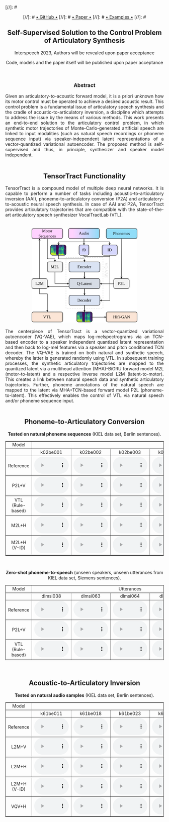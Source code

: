 

[//]: #      <center>
[//]: #        <a href="" class="btn2">• GitHub •</a>
[//]: #       <a href="" class="btn2">• Paper •</a></li>
[//]: #       <a href="" class="btn2">• Examples •</a></li>
[//]: #      </center>

<div style="text-align: center;">
<h2><b>Self-Supervised Solution to the Control Problem of Articulatory Synthesis</b></h2>
<p> Interspeech 2023, Authors will be revealed upon paper acceptance </p>
<p> Code, models and the paper itself will be published upon paper acceptance </p>
</div>

<br>
<div style="text-align: center;">
<h3>Abstract</h3>
</div>
<div style="text-align: justify"> 
Given an articulatory-to-acoustic forward model, it is a priori unknown how its motor control must be operated to achieve a desired acoustic result. This control problem is a fundamental issue of articulatory speech synthesis and the cradle of acoustic-to-articulatory inversion, a discipline which attempts to address the issue by the means of various methods. This work presents an end-to-end solution to the articulatory control problem, in which synthetic motor trajectories of Monte-Carlo-generated artificial speech are linked to input modalities (such as natural speech recordings or phoneme sequence input) via speaker-independent latent representations of a vector-quantized variational autoencoder. The proposed method is self-supervised and thus, in principle, synthesizer and speaker model independent.
</div>

<br>
<div style="text-align: center;">
<a id="functionality">
</a>
<div style="text-align: center;">
<h2>TensorTract Functionality</h2>
</div>

<div style="text-align: justify"> 
TensorTract is a compound model of multiple deep neural networks. It is capable to perform a number of tasks including acoustic-to-articulatory inversion (AAI), phoneme-to-articulatory conversion (P2A) and articulatory-to-acoustic neural speech synthesis. In case of AAI and P2A, TensorTract provides articulatory trajectories that are compatible with the state-of-the-art articulatory speech synthesizer VocalTractLab (VTL).
</div>
<br>
<br>
<img
  src="images/TensorTract_schematic.svg"
  alt="Schematic of the TensorTract model."
  height="300"
  />
<br>
<br>
<div style="text-align: justify;">
The centerpiece of TensorTract is a vector-quantized variational autoencoder (VQ-VAE), which maps log-melspectrograms via an TCN-based encoder to a speaker independent quantized latent representation and then back to log-mel features via a speaker and pitch conditioned TCN decoder. The VQ-VAE is trained on both natural and synthetic speech, whereby the latter is generated randomly using VTL. In subsequent training processes, the synthetic articulatory trajectories are mapped to the quantized latent via a multihead attention (MHA)-BiGRU forward model M2L (motor-to-latent) and a respective inverse model L2M (latent-to-motor). This creates a link between natural speech data and synthetic articulatory trajectories. Further, phoneme annotations of the natural speech are mapped to the latent via MHA+TCN-based forward model P2L (phoneme-to-latent). This effectively enables the control of VTL via natural speech and/or phoneme sequence input.
</div>

<br>
<div style="text-align: center;">
<a id="audio_examples">
</a>
<div style="text-align: center;">
<h2>Phoneme-to-Articulatory Conversion</h2>
</div>

<p><b>Tested on natural phoneme sequences</b> (KIEL data set, Berlin sentences).</p>

<table border="1">
<tr><td>Model</td><td colspan="12"> Utterances </td></tr>
<tr>
  <td></td>
 
  <td>k02be001</td>
  <td>k02be002</td>
  <td>k02be003</td>
  <td>k02be004</td>
  <td>k02be005</td>
  <td>k02be006</td>
  <td>k02be007</td>
  <td>k02be008</td>
  <td>k02be009</td>
  <td>k02be010</td>

  <td>k61be001</td>
  <td>k61be002</td>
  <td>k61be003</td>
  <td>k61be004</td>
  <td>k61be005</td>
  <td>k61be006</td>
  <td>k61be007</td>
  <td>k61be008</td>
  <td>k61be009</td>
  <td>k61be010</td>
</tr>

<tr><td>Reference</td>
  <td><audio controls style="width: 110px;" src="audio_examples/nat/k02be001.wav"></audio></td>
  <td><audio controls style="width: 110px;" src="audio_examples/nat/k02be002.wav"></audio></td>
  <td><audio controls style="width: 110px;" src="audio_examples/nat/k02be003.wav"></audio></td>
  <td><audio controls style="width: 110px;" src="audio_examples/nat/k02be004.wav"></audio></td>
  <td><audio controls style="width: 110px;" src="audio_examples/nat/k02be005.wav"></audio></td>
  <td><audio controls style="width: 110px;" src="audio_examples/nat/k02be006.wav"></audio></td>
  <td><audio controls style="width: 110px;" src="audio_examples/nat/k02be007.wav"></audio></td>
  <td><audio controls style="width: 110px;" src="audio_examples/nat/k02be008.wav"></audio></td>
  <td><audio controls style="width: 110px;" src="audio_examples/nat/k02be009.wav"></audio></td>
  <td><audio controls style="width: 110px;" src="audio_examples/nat/k02be010.wav"></audio></td>
  <td><audio controls style="width: 110px;" src="audio_examples/nat/k61be001.wav"></audio></td>
  <td><audio controls style="width: 110px;" src="audio_examples/nat/k61be002.wav"></audio></td>
  <td><audio controls style="width: 110px;" src="audio_examples/nat/k61be003.wav"></audio></td>
  <td><audio controls style="width: 110px;" src="audio_examples/nat/k61be004.wav"></audio></td>
  <td><audio controls style="width: 110px;" src="audio_examples/nat/k61be005.wav"></audio></td>
  <td><audio controls style="width: 110px;" src="audio_examples/nat/k61be006.wav"></audio></td>
  <td><audio controls style="width: 110px;" src="audio_examples/nat/k61be007.wav"></audio></td>
  <td><audio controls style="width: 110px;" src="audio_examples/nat/k61be008.wav"></audio></td>
  <td><audio controls style="width: 110px;" src="audio_examples/nat/k61be009.wav"></audio></td>
  <td><audio controls style="width: 110px;" src="audio_examples/nat/k61be010.wav"></audio></td>
</tr>
<tr><td>P2L+V</td>
  <td><audio controls style="width: 110px;" src="audio_examples/p2l/KIELk02_k02be001.wav"></audio></td>
  <td><audio controls style="width: 110px;" src="audio_examples/p2l/KIELk02_k02be002.wav"></audio></td>
  <td><audio controls style="width: 110px;" src="audio_examples/p2l/KIELk02_k02be003.wav"></audio></td>
  <td><audio controls style="width: 110px;" src="audio_examples/p2l/KIELk02_k02be004.wav"></audio></td>
  <td><audio controls style="width: 110px;" src="audio_examples/p2l/KIELk02_k02be005.wav"></audio></td>
  <td><audio controls style="width: 110px;" src="audio_examples/p2l/KIELk02_k02be006.wav"></audio></td>
  <td><audio controls style="width: 110px;" src="audio_examples/p2l/KIELk02_k02be007.wav"></audio></td>
  <td><audio controls style="width: 110px;" src="audio_examples/p2l/KIELk02_k02be008.wav"></audio></td>
  <td><audio controls style="width: 110px;" src="audio_examples/p2l/KIELk02_k02be009.wav"></audio></td>
  <td><audio controls style="width: 110px;" src="audio_examples/p2l/KIELk02_k02be010.wav"></audio></td>
  <td><audio controls style="width: 110px;" src="audio_examples/p2l/KIELk61_k61be001.wav"></audio></td>
  <td><audio controls style="width: 110px;" src="audio_examples/p2l/KIELk61_k61be002.wav"></audio></td>
  <td><audio controls style="width: 110px;" src="audio_examples/p2l/KIELk61_k61be003.wav"></audio></td>
  <td><audio controls style="width: 110px;" src="audio_examples/p2l/KIELk61_k61be004.wav"></audio></td>
  <td><audio controls style="width: 110px;" src="audio_examples/p2l/KIELk61_k61be005.wav"></audio></td>
  <td><audio controls style="width: 110px;" src="audio_examples/p2l/KIELk61_k61be006.wav"></audio></td>
  <td><audio controls style="width: 110px;" src="audio_examples/p2l/KIELk61_k61be007.wav"></audio></td>
  <td><audio controls style="width: 110px;" src="audio_examples/p2l/KIELk61_k61be008.wav"></audio></td>
  <td><audio controls style="width: 110px;" src="audio_examples/p2l/KIELk61_k61be009.wav"></audio></td>
  <td><audio controls style="width: 110px;" src="audio_examples/p2l/KIELk61_k61be010.wav"></audio></td>
</tr>
<tr><td>VTL (Rule-based)</td>
  <td><audio controls style="width: 110px;" src="audio_examples/vtl/k02_k02be001.wav"></audio></td>
  <td><audio controls style="width: 110px;" src="audio_examples/vtl/k02_k02be002.wav"></audio></td>
  <td><audio controls style="width: 110px;" src="audio_examples/vtl/k02_k02be003.wav"></audio></td>
  <td><audio controls style="width: 110px;" src="audio_examples/vtl/k02_k02be004.wav"></audio></td>
  <td><audio controls style="width: 110px;" src="audio_examples/vtl/k02_k02be005.wav"></audio></td>
  <td><audio controls style="width: 110px;" src="audio_examples/vtl/k02_k02be006.wav"></audio></td>
  <td><audio controls style="width: 110px;" src="audio_examples/vtl/k02_k02be007.wav"></audio></td>
  <td><audio controls style="width: 110px;" src="audio_examples/vtl/k02_k02be008.wav"></audio></td>
  <td><audio controls style="width: 110px;" src="audio_examples/vtl/k02_k02be009.wav"></audio></td>
  <td><audio controls style="width: 110px;" src="audio_examples/vtl/k02_k02be010.wav"></audio></td>
  <td><audio controls style="width: 110px;" src="audio_examples/vtl/k61_k61be001.wav"></audio></td>
  <td><audio controls style="width: 110px;" src="audio_examples/vtl/k61_k61be002.wav"></audio></td>
  <td><audio controls style="width: 110px;" src="audio_examples/vtl/k61_k61be003.wav"></audio></td>
  <td><audio controls style="width: 110px;" src="audio_examples/vtl/k61_k61be004.wav"></audio></td>
  <td><audio controls style="width: 110px;" src="audio_examples/vtl/k61_k61be005.wav"></audio></td>
  <td><audio controls style="width: 110px;" src="audio_examples/vtl/k61_k61be006.wav"></audio></td>
  <td><audio controls style="width: 110px;" src="audio_examples/vtl/k61_k61be007.wav"></audio></td>
  <td><audio controls style="width: 110px;" src="audio_examples/vtl/k61_k61be008.wav"></audio></td>
  <td><audio controls style="width: 110px;" src="audio_examples/vtl/k61_k61be009.wav"></audio></td>
  <td><audio controls style="width: 110px;" src="audio_examples/vtl/k61_k61be010.wav"></audio></td>
</tr>
<tr><td>M2L+H</td>
  <td><audio controls style="width: 110px;" src="audio_examples/m2l/k02_k02be001_generated_e2e.wav"></audio></td>
  <td><audio controls style="width: 110px;" src="audio_examples/m2l/k02_k02be002_generated_e2e.wav"></audio></td>
  <td><audio controls style="width: 110px;" src="audio_examples/m2l/k02_k02be003_generated_e2e.wav"></audio></td>
  <td><audio controls style="width: 110px;" src="audio_examples/m2l/k02_k02be004_generated_e2e.wav"></audio></td>
  <td><audio controls style="width: 110px;" src="audio_examples/m2l/k02_k02be005_generated_e2e.wav"></audio></td>
  <td><audio controls style="width: 110px;" src="audio_examples/m2l/k02_k02be006_generated_e2e.wav"></audio></td>
  <td><audio controls style="width: 110px;" src="audio_examples/m2l/k02_k02be007_generated_e2e.wav"></audio></td>
  <td><audio controls style="width: 110px;" src="audio_examples/m2l/k02_k02be008_generated_e2e.wav"></audio></td>
  <td><audio controls style="width: 110px;" src="audio_examples/m2l/k02_k02be009_generated_e2e.wav"></audio></td>
  <td><audio controls style="width: 110px;" src="audio_examples/m2l/k02_k02be010_generated_e2e.wav"></audio></td>
  <td><audio controls style="width: 110px;" src="audio_examples/m2l/k61_k61be001_generated_e2e.wav"></audio></td>
  <td><audio controls style="width: 110px;" src="audio_examples/m2l/k61_k61be002_generated_e2e.wav"></audio></td>
  <td><audio controls style="width: 110px;" src="audio_examples/m2l/k61_k61be003_generated_e2e.wav"></audio></td>
  <td><audio controls style="width: 110px;" src="audio_examples/m2l/k61_k61be004_generated_e2e.wav"></audio></td>
  <td><audio controls style="width: 110px;" src="audio_examples/m2l/k61_k61be005_generated_e2e.wav"></audio></td>
  <td><audio controls style="width: 110px;" src="audio_examples/m2l/k61_k61be006_generated_e2e.wav"></audio></td>
  <td><audio controls style="width: 110px;" src="audio_examples/m2l/k61_k61be007_generated_e2e.wav"></audio></td>
  <td><audio controls style="width: 110px;" src="audio_examples/m2l/k61_k61be008_generated_e2e.wav"></audio></td>
  <td><audio controls style="width: 110px;" src="audio_examples/m2l/k61_k61be009_generated_e2e.wav"></audio></td>
  <td><audio controls style="width: 110px;" src="audio_examples/m2l/k61_k61be010_generated_e2e.wav"></audio></td>
</tr>
<tr><td>M2L+H (V-ID)</td>
  <td><audio controls style="width: 110px;" src="audio_examples/m2l_mc_id/k02_k02be001_generated_e2e.wav"></audio></td>
  <td><audio controls style="width: 110px;" src="audio_examples/m2l_mc_id/k02_k02be002_generated_e2e.wav"></audio></td>
  <td><audio controls style="width: 110px;" src="audio_examples/m2l_mc_id/k02_k02be003_generated_e2e.wav"></audio></td>
  <td><audio controls style="width: 110px;" src="audio_examples/m2l_mc_id/k02_k02be004_generated_e2e.wav"></audio></td>
  <td><audio controls style="width: 110px;" src="audio_examples/m2l_mc_id/k02_k02be005_generated_e2e.wav"></audio></td>
  <td><audio controls style="width: 110px;" src="audio_examples/m2l_mc_id/k02_k02be006_generated_e2e.wav"></audio></td>
  <td><audio controls style="width: 110px;" src="audio_examples/m2l_mc_id/k02_k02be007_generated_e2e.wav"></audio></td>
  <td><audio controls style="width: 110px;" src="audio_examples/m2l_mc_id/k02_k02be008_generated_e2e.wav"></audio></td>
  <td><audio controls style="width: 110px;" src="audio_examples/m2l_mc_id/k02_k02be009_generated_e2e.wav"></audio></td>
  <td><audio controls style="width: 110px;" src="audio_examples/m2l_mc_id/k02_k02be010_generated_e2e.wav"></audio></td>
  <td><audio controls style="width: 110px;" src="audio_examples/m2l_mc_id/k61_k61be001_generated_e2e.wav"></audio></td>
  <td><audio controls style="width: 110px;" src="audio_examples/m2l_mc_id/k61_k61be002_generated_e2e.wav"></audio></td>
  <td><audio controls style="width: 110px;" src="audio_examples/m2l_mc_id/k61_k61be003_generated_e2e.wav"></audio></td>
  <td><audio controls style="width: 110px;" src="audio_examples/m2l_mc_id/k61_k61be004_generated_e2e.wav"></audio></td>
  <td><audio controls style="width: 110px;" src="audio_examples/m2l_mc_id/k61_k61be005_generated_e2e.wav"></audio></td>
  <td><audio controls style="width: 110px;" src="audio_examples/m2l_mc_id/k61_k61be006_generated_e2e.wav"></audio></td>
  <td><audio controls style="width: 110px;" src="audio_examples/m2l_mc_id/k61_k61be007_generated_e2e.wav"></audio></td>
  <td><audio controls style="width: 110px;" src="audio_examples/m2l_mc_id/k61_k61be008_generated_e2e.wav"></audio></td>
  <td><audio controls style="width: 110px;" src="audio_examples/m2l_mc_id/k61_k61be009_generated_e2e.wav"></audio></td>
  <td><audio controls style="width: 110px;" src="audio_examples/m2l_mc_id/k61_k61be010_generated_e2e.wav"></audio></td>
</tr>


</table>

<br>
<p><b>Zero-shot phoneme-to-speech</b> (unseen speakers, unseen utterances from KIEL data set, Siemens sentences).</p>

<table border="1">
<tr><td>Model</td><td colspan="12"> Utterances </td></tr>
<tr>
  <td></td>
 
  <td>dlmsi038</td>
  <td>dlmsi063</td>
  <td>dlmsi064</td>
  <td>dlmsi072</td>
  <td>dlmsi092</td>

</tr>

<tr><td>Reference</td>
  <td><audio controls style="width: 110px;" src="audio_examples/nat/dlmsi038.wav"></audio></td>
  <td><audio controls style="width: 110px;" src="audio_examples/nat/dlmsi063.wav"></audio></td>
  <td><audio controls style="width: 110px;" src="audio_examples/nat/dlmsi064.wav"></audio></td>
  <td><audio controls style="width: 110px;" src="audio_examples/nat/dlmsi072.wav"></audio></td>
  <td><audio controls style="width: 110px;" src="audio_examples/nat/dlmsi092.wav"></audio></td> 
</tr>
<tr><td>P2L+V</td>
  <td><audio controls style="width: 110px;" src="audio_examples/p2l_zero/KIELdlm_dlmsi038.wav"></audio></td>
  <td><audio controls style="width: 110px;" src="audio_examples/p2l_zero/KIELdlm_dlmsi063.wav"></audio></td>
  <td><audio controls style="width: 110px;" src="audio_examples/p2l_zero/KIELdlm_dlmsi064.wav"></audio></td>
  <td><audio controls style="width: 110px;" src="audio_examples/p2l_zero/KIELdlm_dlmsi072.wav"></audio></td>
  <td><audio controls style="width: 110px;" src="audio_examples/p2l_zero/KIELdlm_dlmsi092.wav"></audio></td>
</tr>
<tr><td>VTL (Rule-based)</td>
  <td><audio controls style="width: 110px;" src="audio_examples/vtl/dlm_dlmsi038.wav"></audio></td>
  <td><audio controls style="width: 110px;" src="audio_examples/vtl/dlm_dlmsi063.wav"></audio></td>
  <td><audio controls style="width: 110px;" src="audio_examples/vtl/dlm_dlmsi064.wav"></audio></td>
  <td><audio controls style="width: 110px;" src="audio_examples/vtl/dlm_dlmsi072.wav"></audio></td>
  <td><audio controls style="width: 110px;" src="audio_examples/vtl/dlm_dlmsi092.wav"></audio></td>
</tr>


</table>

<br>
<div style="text-align: center;">
<a id="acoustic_to_articulatory_inversion">
</a>
<h2>Acoustic-to-Articulatory Inversion</h2>
</div>

<p><b>Tested on natural audio samples</b> (KIEL data set, Berlin sentences).</p>

<table border="1">
<tr><td>Model</td><td colspan="12">Utterances </td></tr>
<tr>
  <td></td>
 
  <td>k61be011</td>
  <td>k61be018</td>
  <td>k61be023</td>
  <td>k61be030</td>
  <td>k61be037</td>
  <td>k61be061</td>
  <td>k62be005</td>
  <td>k62be024</td>
  <td>k62be086</td>
  <td>k62be095</td>

  <td>k65be002</td>
  <td>k65be013</td>
  <td>k65be017</td>
  <td>k65be075</td>
  <td>k65be077</td>
  <td>k66be008</td>
  <td>k66be041</td>
  <td>k66be060</td>
  <td>k66be062</td>
  <td>k66be063</td>
</tr>


<tr><td>Reference</td>
  <td><audio controls style="width: 110px;" src="audio_examples/nat/k61be011.wav"></audio></td>
  <td><audio controls style="width: 110px;" src="audio_examples/nat/k61be018.wav"></audio></td>
  <td><audio controls style="width: 110px;" src="audio_examples/nat/k61be023.wav"></audio></td>
  <td><audio controls style="width: 110px;" src="audio_examples/nat/k61be030.wav"></audio></td>
  <td><audio controls style="width: 110px;" src="audio_examples/nat/k61be037.wav"></audio></td>
  <td><audio controls style="width: 110px;" src="audio_examples/nat/k61be061.wav"></audio></td>
  <td><audio controls style="width: 110px;" src="audio_examples/nat/k62be005.wav"></audio></td>
  <td><audio controls style="width: 110px;" src="audio_examples/nat/k62be024.wav"></audio></td>
  <td><audio controls style="width: 110px;" src="audio_examples/nat/k62be086.wav"></audio></td>
  <td><audio controls style="width: 110px;" src="audio_examples/nat/k62be095.wav"></audio></td>
  <td><audio controls style="width: 110px;" src="audio_examples/nat/k65be002.wav"></audio></td>
  <td><audio controls style="width: 110px;" src="audio_examples/nat/k65be013.wav"></audio></td>
  <td><audio controls style="width: 110px;" src="audio_examples/nat/k65be017.wav"></audio></td>
  <td><audio controls style="width: 110px;" src="audio_examples/nat/k65be075.wav"></audio></td>
  <td><audio controls style="width: 110px;" src="audio_examples/nat/k65be077.wav"></audio></td>
  <td><audio controls style="width: 110px;" src="audio_examples/nat/k66be008.wav"></audio></td>
  <td><audio controls style="width: 110px;" src="audio_examples/nat/k66be041.wav"></audio></td>
  <td><audio controls style="width: 110px;" src="audio_examples/nat/k66be060.wav"></audio></td>
  <td><audio controls style="width: 110px;" src="audio_examples/nat/k66be062.wav"></audio></td>
  <td><audio controls style="width: 110px;" src="audio_examples/nat/k66be063.wav"></audio></td>
</tr>
<tr><td>L2M+V</td>
  <td><audio controls style="width: 110px;" src="audio_examples/l2m/k61be011.wav"></audio></td>
  <td><audio controls style="width: 110px;" src="audio_examples/l2m/k61be018.wav"></audio></td>
  <td><audio controls style="width: 110px;" src="audio_examples/l2m/k61be023.wav"></audio></td>
  <td><audio controls style="width: 110px;" src="audio_examples/l2m/k61be030.wav"></audio></td>
  <td><audio controls style="width: 110px;" src="audio_examples/l2m/k61be037.wav"></audio></td>
  <td><audio controls style="width: 110px;" src="audio_examples/l2m/k61be061.wav"></audio></td>
  <td><audio controls style="width: 110px;" src="audio_examples/l2m/k62be005.wav"></audio></td>
  <td><audio controls style="width: 110px;" src="audio_examples/l2m/k62be024.wav"></audio></td>
  <td><audio controls style="width: 110px;" src="audio_examples/l2m/k62be086.wav"></audio></td>
  <td><audio controls style="width: 110px;" src="audio_examples/l2m/k62be095.wav"></audio></td>
  <td><audio controls style="width: 110px;" src="audio_examples/l2m/k65be002.wav"></audio></td>
  <td><audio controls style="width: 110px;" src="audio_examples/l2m/k65be013.wav"></audio></td>
  <td><audio controls style="width: 110px;" src="audio_examples/l2m/k65be017.wav"></audio></td>
  <td><audio controls style="width: 110px;" src="audio_examples/l2m/k65be075.wav"></audio></td>
  <td><audio controls style="width: 110px;" src="audio_examples/l2m/k65be077.wav"></audio></td>
  <td><audio controls style="width: 110px;" src="audio_examples/l2m/k66be008.wav"></audio></td>
  <td><audio controls style="width: 110px;" src="audio_examples/l2m/k66be041.wav"></audio></td>
  <td><audio controls style="width: 110px;" src="audio_examples/l2m/k66be060.wav"></audio></td>
  <td><audio controls style="width: 110px;" src="audio_examples/l2m/k66be062.wav"></audio></td>
  <td><audio controls style="width: 110px;" src="audio_examples/l2m/k66be063.wav"></audio></td>
</tr>
<tr><td>L2M+H</td>
  <td><audio controls style="width: 110px;" src="audio_examples/l2m_m2l/KIELk61_k61be011_generated_e2e.wav"></audio></td>
  <td><audio controls style="width: 110px;" src="audio_examples/l2m_m2l/KIELk61_k61be018_generated_e2e.wav"></audio></td>
  <td><audio controls style="width: 110px;" src="audio_examples/l2m_m2l/KIELk61_k61be023_generated_e2e.wav"></audio></td>
  <td><audio controls style="width: 110px;" src="audio_examples/l2m_m2l/KIELk61_k61be030_generated_e2e.wav"></audio></td>
  <td><audio controls style="width: 110px;" src="audio_examples/l2m_m2l/KIELk61_k61be037_generated_e2e.wav"></audio></td>
  <td><audio controls style="width: 110px;" src="audio_examples/l2m_m2l/KIELk61_k61be061_generated_e2e.wav"></audio></td>
  <td><audio controls style="width: 110px;" src="audio_examples/l2m_m2l/KIELk62_k62be005_generated_e2e.wav"></audio></td>
  <td><audio controls style="width: 110px;" src="audio_examples/l2m_m2l/KIELk62_k62be024_generated_e2e.wav"></audio></td>
  <td><audio controls style="width: 110px;" src="audio_examples/l2m_m2l/KIELk62_k62be086_generated_e2e.wav"></audio></td>
  <td><audio controls style="width: 110px;" src="audio_examples/l2m_m2l/KIELk62_k62be095_generated_e2e.wav"></audio></td>
  <td><audio controls style="width: 110px;" src="audio_examples/l2m_m2l/KIELk65_k65be002_generated_e2e.wav"></audio></td>
  <td><audio controls style="width: 110px;" src="audio_examples/l2m_m2l/KIELk65_k65be013_generated_e2e.wav"></audio></td>
  <td><audio controls style="width: 110px;" src="audio_examples/l2m_m2l/KIELk65_k65be017_generated_e2e.wav"></audio></td>
  <td><audio controls style="width: 110px;" src="audio_examples/l2m_m2l/KIELk65_k65be075_generated_e2e.wav"></audio></td>
  <td><audio controls style="width: 110px;" src="audio_examples/l2m_m2l/KIELk65_k65be077_generated_e2e.wav"></audio></td>
  <td><audio controls style="width: 110px;" src="audio_examples/l2m_m2l/KIELk66_k66be008_generated_e2e.wav"></audio></td>
  <td><audio controls style="width: 110px;" src="audio_examples/l2m_m2l/KIELk66_k66be041_generated_e2e.wav"></audio></td>
  <td><audio controls style="width: 110px;" src="audio_examples/l2m_m2l/KIELk66_k66be060_generated_e2e.wav"></audio></td>
  <td><audio controls style="width: 110px;" src="audio_examples/l2m_m2l/KIELk66_k66be062_generated_e2e.wav"></audio></td>
  <td><audio controls style="width: 110px;" src="audio_examples/l2m_m2l/KIELk66_k66be063_generated_e2e.wav"></audio></td>
</tr>
<tr><td>L2M+H (V-ID)</td>
  <td><audio controls style="width: 110px;" src="audio_examples/l2m_m2l_mc_id/KIELk61_k61be011_generated_e2e.wav"></audio></td>
  <td><audio controls style="width: 110px;" src="audio_examples/l2m_m2l_mc_id/KIELk61_k61be018_generated_e2e.wav"></audio></td>
  <td><audio controls style="width: 110px;" src="audio_examples/l2m_m2l_mc_id/KIELk61_k61be023_generated_e2e.wav"></audio></td>
  <td><audio controls style="width: 110px;" src="audio_examples/l2m_m2l_mc_id/KIELk61_k61be030_generated_e2e.wav"></audio></td>
  <td><audio controls style="width: 110px;" src="audio_examples/l2m_m2l_mc_id/KIELk61_k61be037_generated_e2e.wav"></audio></td>
  <td><audio controls style="width: 110px;" src="audio_examples/l2m_m2l_mc_id/KIELk61_k61be061_generated_e2e.wav"></audio></td>
  <td><audio controls style="width: 110px;" src="audio_examples/l2m_m2l_mc_id/KIELk62_k62be005_generated_e2e.wav"></audio></td>
  <td><audio controls style="width: 110px;" src="audio_examples/l2m_m2l_mc_id/KIELk62_k62be024_generated_e2e.wav"></audio></td>
  <td><audio controls style="width: 110px;" src="audio_examples/l2m_m2l_mc_id/KIELk62_k62be086_generated_e2e.wav"></audio></td>
  <td><audio controls style="width: 110px;" src="audio_examples/l2m_m2l_mc_id/KIELk62_k62be095_generated_e2e.wav"></audio></td>
  <td><audio controls style="width: 110px;" src="audio_examples/l2m_m2l_mc_id/KIELk65_k65be002_generated_e2e.wav"></audio></td>
  <td><audio controls style="width: 110px;" src="audio_examples/l2m_m2l_mc_id/KIELk65_k65be013_generated_e2e.wav"></audio></td>
  <td><audio controls style="width: 110px;" src="audio_examples/l2m_m2l_mc_id/KIELk65_k65be017_generated_e2e.wav"></audio></td>
  <td><audio controls style="width: 110px;" src="audio_examples/l2m_m2l_mc_id/KIELk65_k65be075_generated_e2e.wav"></audio></td>
  <td><audio controls style="width: 110px;" src="audio_examples/l2m_m2l_mc_id/KIELk65_k65be077_generated_e2e.wav"></audio></td>
  <td><audio controls style="width: 110px;" src="audio_examples/l2m_m2l_mc_id/KIELk66_k66be008_generated_e2e.wav"></audio></td>
  <td><audio controls style="width: 110px;" src="audio_examples/l2m_m2l_mc_id/KIELk66_k66be041_generated_e2e.wav"></audio></td>
  <td><audio controls style="width: 110px;" src="audio_examples/l2m_m2l_mc_id/KIELk66_k66be060_generated_e2e.wav"></audio></td>
  <td><audio controls style="width: 110px;" src="audio_examples/l2m_m2l_mc_id/KIELk66_k66be062_generated_e2e.wav"></audio></td>
  <td><audio controls style="width: 110px;" src="audio_examples/l2m_m2l_mc_id/KIELk66_k66be063_generated_e2e.wav"></audio></td>
</tr>
<tr><td>VQV+H</td>
  <td><audio controls style="width: 110px;" src="audio_examples/vqvae/KIELk61_k61be011_generated_e2e.wav"></audio></td>
  <td><audio controls style="width: 110px;" src="audio_examples/vqvae/KIELk61_k61be018_generated_e2e.wav"></audio></td>
  <td><audio controls style="width: 110px;" src="audio_examples/vqvae/KIELk61_k61be023_generated_e2e.wav"></audio></td>
  <td><audio controls style="width: 110px;" src="audio_examples/vqvae/KIELk61_k61be030_generated_e2e.wav"></audio></td>
  <td><audio controls style="width: 110px;" src="audio_examples/vqvae/KIELk61_k61be037_generated_e2e.wav"></audio></td>
  <td><audio controls style="width: 110px;" src="audio_examples/vqvae/KIELk61_k61be061_generated_e2e.wav"></audio></td>
  <td><audio controls style="width: 110px;" src="audio_examples/vqvae/KIELk62_k62be005_generated_e2e.wav"></audio></td>
  <td><audio controls style="width: 110px;" src="audio_examples/vqvae/KIELk62_k62be024_generated_e2e.wav"></audio></td>
  <td><audio controls style="width: 110px;" src="audio_examples/vqvae/KIELk62_k62be086_generated_e2e.wav"></audio></td>
  <td><audio controls style="width: 110px;" src="audio_examples/vqvae/KIELk62_k62be095_generated_e2e.wav"></audio></td>
  <td><audio controls style="width: 110px;" src="audio_examples/vqvae/KIELk65_k65be002_generated_e2e.wav"></audio></td>
  <td><audio controls style="width: 110px;" src="audio_examples/vqvae/KIELk65_k65be013_generated_e2e.wav"></audio></td>
  <td><audio controls style="width: 110px;" src="audio_examples/vqvae/KIELk65_k65be017_generated_e2e.wav"></audio></td>
  <td><audio controls style="width: 110px;" src="audio_examples/vqvae/KIELk65_k65be075_generated_e2e.wav"></audio></td>
  <td><audio controls style="width: 110px;" src="audio_examples/vqvae/KIELk65_k65be077_generated_e2e.wav"></audio></td>
  <td><audio controls style="width: 110px;" src="audio_examples/vqvae/KIELk66_k66be008_generated_e2e.wav"></audio></td>
  <td><audio controls style="width: 110px;" src="audio_examples/vqvae/KIELk66_k66be041_generated_e2e.wav"></audio></td>
  <td><audio controls style="width: 110px;" src="audio_examples/vqvae/KIELk66_k66be060_generated_e2e.wav"></audio></td>
  <td><audio controls style="width: 110px;" src="audio_examples/vqvae/KIELk66_k66be062_generated_e2e.wav"></audio></td>
  <td><audio controls style="width: 110px;" src="audio_examples/vqvae/KIELk66_k66be063_generated_e2e.wav"></audio></td>
</tr>

</table>





<div id="particle-canvas"></div>
		<script type="text/javascript" src="particle-network.min.js"></script>
		<script type="text/javascript">
			var canvasDiv = document.getElementById('particle-canvas');
			var options = {
				particleColor: '#888',
				background: 'img/demo-bg.jpg',
				interactive: true,
				speed: 'medium',
				density: 'high'
			};
			var particleCanvas = new ParticleNetwork(canvasDiv, options);
		</script>